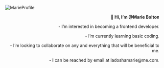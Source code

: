 ![MarieProfile](https://user-images.githubusercontent.com/103944084/164021784-58fead6c-79b7-4a62-9806-3249df3c5c77.jpeg)
<p align="right"> <b>👋 Hi, I’m @Marie Bolton</b>
 
<p align="right">  - I’m interested in becoming a frontend developer.
 
<p align="right"> - I’m currently learning basic coding.
<p align="right"> - I’m looking to collaborate on any and everything that will be beneficial to me.
<p align="right"> - I can be reached by email at ladoshamarie@me.com.

<!---
MulaniB/MulaniB is a ✨ special ✨ repository because its `README.md` (this file) appears on your GitHub profile.
You can click the Preview link to take a look at your changes.
--->
